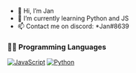 - 👋 Hi, I’m Jan
- 🌱 I’m currently learning Python and JS
- 📫 Contact me on discord: *Jan#8639

<!---
Jan20202020/Jan20202020 is a ✨ special ✨ repository because its `README.md` (this file) appears on your GitHub profile.
You can click the Preview link to take a look at your changes.
--->

### 👨‍💻 Programming Languages

<p>
    <a href="https://github.com/Jan20202020"><img alt="JavaScript" src="https://img.shields.io/badge/JavaScript%20-%23F7DF1E.svg?logo=javascript&logoColor=black"></a>
    <a href="https://github.com/Jan20202020"><img alt="Python" src="https://img.shields.io/badge/Python%20-%2314354C.svg?logo=python&logoColor=white"></a>

<p>
